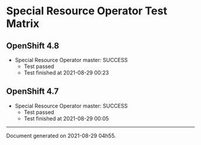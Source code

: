 
Special Resource Operator Test Matrix
=====================================

OpenShift 4.8
-------------


* Special Resource Operator master: SUCCESS
  - Test passed
  - Test finished at 2021-08-29 00:23

OpenShift 4.7
-------------


* Special Resource Operator master: SUCCESS
  - Test passed
  - Test finished at 2021-08-29 00:05


---
Document generated on 2021-08-29 04h55.
